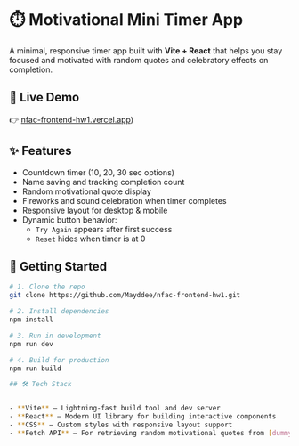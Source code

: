# ⏱️ Motivational Mini Timer App

A minimal, responsive timer app built with **Vite + React** that helps you stay focused and motivated with random quotes and celebratory effects on completion.

## 🔗 Live Demo

👉 [nfac-frontend-hw1.vercel.app](https://nfac-frontend-hw1.vercel.app))

## ✨ Features

- Countdown timer (10, 20, 30 sec options)
- Name saving and tracking completion count
- Random motivational quote display
- Fireworks and sound celebration when timer completes
- Responsive layout for desktop & mobile
- Dynamic button behavior:
  - `Try Again` appears after first success
  - `Reset` hides when timer is at 0

## 🚀 Getting Started

```bash
# 1. Clone the repo
git clone https://github.com/Mayddee/nfac-frontend-hw1.git

# 2. Install dependencies
npm install

# 3. Run in development
npm run dev

# 4. Build for production
npm run build

## 🛠 Tech Stack


- **Vite** – Lightning-fast build tool and dev server
- **React** – Modern UI library for building interactive components
- **CSS** – Custom styles with responsive layout support
- **Fetch API** – For retrieving random motivational quotes from [dummyjson.com](https://dummyjson.com/)
